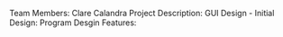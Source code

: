 Team Members: Clare Calandra 
Project Description: 
GUI Design - Initial Design: 
Program Desgin Features: 
